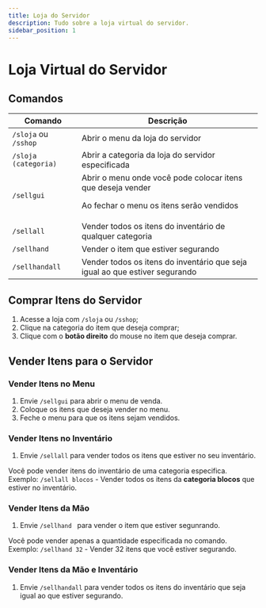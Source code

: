 ```yaml
---
title: Loja do Servidor
description: Tudo sobre a loja virtual do servidor.
sidebar_position: 1
---
```


# Loja Virtual do Servidor

## Comandos

| Comando | Descrição |
| ------- | --------- |
| `/sloja` ou `/sshop` | Abrir o menu da loja do servidor |
| `/sloja (categoria)`  | Abrir a categoria da loja do servidor especificada |
| `/sellgui` | Abrir o menu onde você pode colocar itens que deseja vender <p>Ao fechar o menu os itens serão vendidos</p> |
| `/sellall` | Vender todos os itens do inventário de qualquer categoria |
| `/sellhand ` | Vender o item que estiver segurando |
| `/sellhandall` | Vender todos os itens do inventário que seja igual ao que estiver segurando |

## Comprar Itens do Servidor
1. Acesse a loja com `/sloja` ou `/sshop`;
2. Clique na categoria do item que deseja comprar;
3. Clique com o **botão direito** do mouse no item que deseja comprar.

## Vender Itens para o Servidor

### Vender Itens no Menu
1. Envie `/sellgui` para abrir o menu de venda.
2. Coloque os itens que deseja vender no menu.
3. Feche o menu para que os itens sejam vendidos.

### Vender Itens no Inventário
1. Envie `/sellall` para vender todos os itens que estiver no seu inventário.

Você pode vender itens do inventário de uma categoria especifica.  
Exemplo: `/sellall blocos` - Vender todos os itens da **categoria blocos** que estiver no inventário.

### Vender Itens da Mão
1. Envie `/sellhand ` para vender o item que estiver segunrando.

Você pode vender apenas a quantidade especificada no comando.  
Exemplo: `/sellhand 32` - Vender 32 itens que você estiver segurando.

### Vender Itens da Mão e Inventário
1. Envie `/sellhandall` para vender todos os itens do inventário que seja igual ao que estiver segurando.